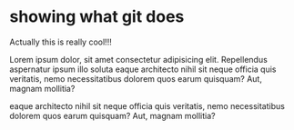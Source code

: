 # showing what git does

Actually this is really cool!!!

Lorem ipsum dolor, sit amet consectetur adipisicing elit. Repellendus aspernatur ipsum illo soluta eaque architecto nihil sit neque officia quis veritatis, nemo necessitatibus dolorem quos earum quisquam? Aut, magnam mollitia?

eaque architecto nihil sit neque officia quis veritatis, nemo necessitatibus dolorem quos earum quisquam? Aut, magnam mollitia?
